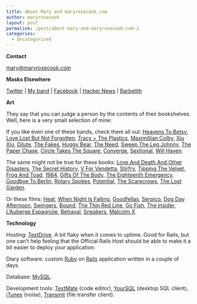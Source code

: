 ```yaml
---
title: About Mary and maryrosecook.com
author: maryrosecook
layout: post
permalink: /post/about-mary-and-maryrosecook-com-2
categories:
  - Uncategorized
---
```

**Contact**

<mary@maryrosecook.com>

**Masks Elsewhere**

[Twitter][1] | [My band][2] | [Facebook][3] | [Hacker News][4] | [Barbelith][5]

**Art**

They say that you can judge a person by the contents of their bookshelves. Well, here is a very small selection of mine:

If you like even one of these bands, check them all out: [Heavens To Betsy][6], [Love Lost But Not Forgotten][7], [Tracy + The Plastics][8], [Maximillian Colby][9], [Xiu Xiu][10], [Dilute][11], [The Fakes][12], [Huggy Bear][13], [The Need][14], [Sweep The Leg Johnny][15], [The Paper Chase][16], [Circle Takes The Square][17], [Converge][18], [Sextional][19], [Will Haven][20].

The same might not be true for these books: [Love And Death And Other Disasters][21], [The Secret History][22], [V For Vendetta][23], [Stirfry][24], [Tipping The Velvet][25], [Frog And Toad][26], [1984][27], [Gifts Of The Body][28], [The Eighteenth Emergency][29], [Goodbye To Berlin][30], [Rotary Spokes][31], [Potential][32], [The Scarecrows][33], [The Lost Garden][34].

Or these films: [Heat][35], [When Night Is Falling][36], [Goodfellas][37], [Serpico][38], [Dog Day Afternoon][39], [Swingers][40], [Bound][41], [The Thin Red Line][42], [Go Fish][43], [The Insider][44], [L&#8217;Auberge Espagnole][45], [Betrayal][46], [Sneakers][47], [Malcolm X][48].

**Technology**

Hosting: [TextDrive][49]. A bit flaky when it comes to uptime. Good for Rails, but one can&#8217;t help feeling that the Official Rails Host should be able to make it a bit easier to deploy your application.

Diary software: custom [Ruby][50] on [Rails][51] application written in a couple of days.

Database: [MySQL][52].

Development tools: [TextMate][53] (code editor), [YourSQL][54] (desktop SQL client), [iTunes][55] (noise), [Transmit][56] (file transfer client).

 [1]: http://twitter.com/maryrosecook
 [2]: http://www.werenotthecoolkids.com/
 [3]: http://www.facebook.com/profile.php?id=502815370
 [4]: http://news.ycombinator.com/user?id=maryrosecook
 [5]: http://www.barbelith.com/profile/5420
 [6]: http://www.youtube.com/watch?v=2cp1eQnJqiI
 [7]: http://profile.myspace.com/index.cfm?fuseaction=user.viewprofile&friendID=4362635
 [8]: http://www.youtube.com/watch?v=-z_5js8BYms
 [9]: http://www.youtube.com/watch?v=mht8-fuOjSw
 [10]: http://en.wikipedia.org/wiki/Xiu_Xiu
 [11]: http://en.wikipedia.org/wiki/Dilute
 [12]: http://www.amazon.com/Real-Fiction-Fakes/dp/B00000219E/ref=pd_bbs_1/103-3933798-9039062?ie=UTF8&s=music&qid=1193864001&sr=8-1
 [13]: http://en.wikipedia.org/wiki/Huggy_Bear
 [14]: http://en.wikipedia.org/wiki/The_Need
 [15]: http://www.youtube.com/watch?v=wN3PLKDQZQI
 [16]: http://www.youtube.com/watch?v=XAb68vFiDrA
 [17]: http://www.circletakesthesquare.com/
 [18]: http://www.convergecult.com/
 [19]: http://www.heartcorerecords.net/distro/cds.html
 [20]: http://www.myspace.com/willhaven43
 [21]: http://www.amazon.com/Love-Death-Other-Disasters-1977-1995/dp/1563410788
 [22]: http://www.amazon.com/Secret-History-Donna-Tartt/dp/0679410325/sr=1-1/qid=1159798116/ref=pd_bbs_1/002-1951172-1835223?ie=UTF8&s=books
 [23]: http://www.amazon.com/V-Vendetta-Alan-Moore/dp/0930289528/sr=1-1/qid=1159798135/ref=pd_bbs_1/002-1951172-1835223?ie=UTF8&s=books
 [24]: http://www.amazon.com/Stir-Fry-Novel-Emma-Donoghue/dp/1555837239/sr=1-8/qid=1159798190/ref=sr_1_8/002-1951172-1835223?ie=UTF8&s=books
 [25]: http://www.amazon.com/Tipping-Velvet-Novel-Sarah-Waters/dp/1573227889/sr=1-4/qid=1159798276/ref=sr_1_4/002-1951172-1835223?ie=UTF8&s=books
 [26]: http://www.eduplace.com/kids/hmr/mtai/lobel.html
 [27]: http://www.online-literature.com/orwell/1984/
 [28]: http://www.amazon.com/Gifts-Body-Rebecca-Brown/dp/0060926538/sr=8-1/qid=1159798425/ref=sr_1_1/002-1951172-1835223?ie=UTF8&s=books
 [29]: http://www.amazon.co.uk/Eighteenth-Emergency-Betsy-Byars/dp/0099408678
 [30]: http://en.wikipedia.org/wiki/Goodbye_to_Berlin
 [31]: http://www.amazon.com/Rotary-Spokes-Fiona-Cooper/dp/1852425075/sr=8-1/qid=1159798444/ref=sr_1_1/002-1951172-1835223?ie=UTF8&s=books
 [32]: http://www.amazon.com/Potential-Ariel-Schrag/dp/094315104X/ref=pd_bbs_1/103-3933798-9039062?ie=UTF8&s=books&qid=1193863563&sr=8-1
 [33]: http://www.amazon.com/Scarecrows-Definitions-S-Robert-Westall/dp/0099482347/ref=sr_1_1/103-3933798-9039062?ie=UTF8&s=books&qid=1193863627&sr=1-1
 [34]: http://www.amazon.com/Lost-Garden-Helen-Humphreys/dp/0747568138/ref=pd_bbs_sr_1/103-3933798-9039062?ie=UTF8&s=books&qid=1193863661&sr=1-1
 [35]: http://www.imdb.com/title/tt0113277/
 [36]: http://www.imdb.com/title/tt0114916/
 [37]: http://www.imdb.com/title/tt0099685/
 [38]: http://www.imdb.com/title/tt0070666/
 [39]: http://www.imdb.com/title/tt0072890/
 [40]: http://www.imdb.com/title/tt0117802/
 [41]: http://www.imdb.com/title/tt0115736/
 [42]: http://www.imdb.com/title/tt0120863/
 [43]: http://www.imdb.com/title/tt0109913/
 [44]: http://www.imdb.com/title/tt0140352/
 [45]: http://www.imdb.com/title/tt0283900/
 [46]: http://www.imdb.com/title/tt0085234/
 [47]: http://www.imdb.com/title/tt0105435/
 [48]: http://www.imdb.com/title/tt0104797/
 [49]: http://www.textdrive.com
 [50]: http://www.ruby-lang.org/
 [51]: http://www.rubyonrails.org/
 [52]: http://www.mysql.com/
 [53]: http://www.macromates.com
 [54]: http://yoursql.ludit.it/
 [55]: http://www.apple.com/itunes/
 [56]: http://www.panic.com/transmit/